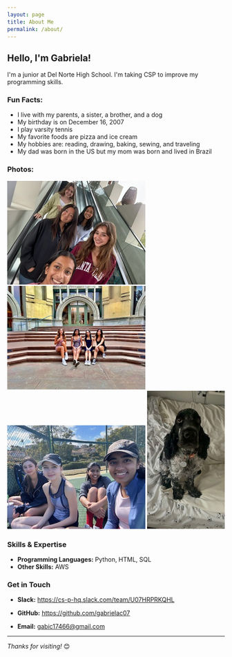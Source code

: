 ```yaml
---
layout: page
title: About Me
permalink: /about/
---
```


## Hello, I'm Gabriela!


I'm a junior at Del Norte High School. I'm taking CSP to improve my programming skills.

### Fun Facts:
- I live with my parents, a sister, a brother, and a dog
- My birthday is on December 16, 2007
- I play varsity tennis
- My favorite foods are pizza and ice cream
- My hobbies are: reading, drawing, baking, sewing, and traveling
- My dad was born in the US but my mom was born and lived in Brazil

### Photos: 
![img](../images/friends.png)
![img](../images/hoco_pic1.png)
![img](../images/tennis_friends.png)
![img](../images/lili_1.png)


### Skills & Expertise

- **Programming Languages:** Python, HTML, SQL
- **Other Skills:** AWS


### Get in Touch


- **Slack:** <a href="URL">https://cs-p-hq.slack.com/team/U07HRPRKQHL</a>

- **GitHub:** <a href="URL">https://github.com/gabrielac07</a>
- **Email:** gabic17466@gmail.com

---

*Thanks for visiting!* 😊

